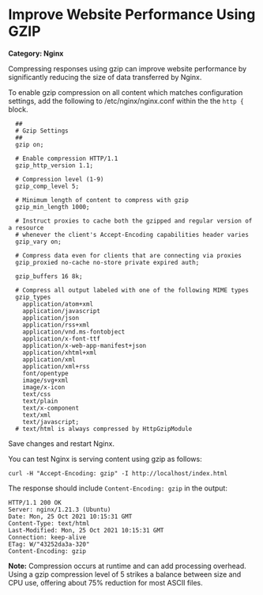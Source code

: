 # Improve Website Performance Using GZIP

__Category: Nginx__

Compressing responses using gzip can improve website performance by significantly reducing the size of data transferred by Nginx. 

To enable gzip compression on all content which matches configuration settings, add the following to /etc/nginx/nginx.conf within the the `http {` block.
 
```code
  ##
  # Gzip Settings
  ##
  gzip on;

  # Enable compression HTTP/1.1
  gzip_http_version 1.1;
  
  # Compression level (1-9)
  gzip_comp_level 5;

  # Minimum length of content to compress with gzip
  gzip_min_length 1000;

  # Instruct proxies to cache both the gzipped and regular version of a resource
  # whenever the client's Accept-Encoding capabilities header varies
  gzip_vary on;

  # Compress data even for clients that are connecting via proxies
  gzip_proxied no-cache no-store private expired auth;

  gzip_buffers 16 8k;
  
  # Compress all output labeled with one of the following MIME types
  gzip_types
    application/atom+xml
    application/javascript
    application/json
    application/rss+xml
    application/vnd.ms-fontobject
    application/x-font-ttf
    application/x-web-app-manifest+json
    application/xhtml+xml
    application/xml
    application/xml+rss 
    font/opentype
    image/svg+xml
    image/x-icon
    text/css
    text/plain
    text/x-component
    text/xml
    text/javascript;
  # text/html is always compressed by HttpGzipModule
```

Save changes and restart Nginx.

You can test Nginx is serving content using gzip as follows:

```shell
curl -H "Accept-Encoding: gzip" -I http://localhost/index.html
```

The response should include `Content-Encoding: gzip` in the output:

```shell
HTTP/1.1 200 OK
Server: nginx/1.21.3 (Ubuntu)
Date: Mon, 25 Oct 2021 10:15:31 GMT
Content-Type: text/html
Last-Modified: Mon, 25 Oct 2021 10:15:31 GMT
Connection: keep-alive
ETag: W/"43252da3a-320"
Content-Encoding: gzip
```

__Note:__ Compression occurs at runtime and can add processing overhead. Using a gzip compression level of 5 strikes a balance between size and CPU use, offering about 75% reduction for most ASCII files.
